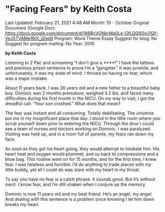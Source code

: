 # "Facing Fears" by Keith Costa

Last Updated: February 21, 2021 4:48 AM
Month: 10 - October
Original Document (Google Doc): https://docs.google.com/document/d/166ByVGNkrMa0Le-GfLQQ93xU1Qf-VeJ5TVAMe16tX_Q/edit
Program: Word Theme Essay
Suggest for blog: No
Suggest for program mailing: No
Year: 2016

**by Keith Costa**

Listening to 2 Pac and screaming “I don’t give a ****!” I have the tattoos and previous prison sentence to prove I’m a “gangster.” It was juvenile, and unfortunately, it was my state of mind. I thrived on having no fear, which was a major mistake.

About 11 years back, I was 26 years old and a new father to a beautiful baby boy. Dominic was 2 months premature, weighed 3.2 lbs. and faced many difficulties during his first month in the NICU. On my way to visit, I got the dreadful call: “Your son crashed.” What does that mean?

The fear was instant and all consuming. Totally debilitating. The universe put me in my insignificant place that day. I stood in the little room where you scrub yourself down prior to entering the NICU. Through the door I could see a team of nurses and doctors working on Dominic. I was paralyzed. Visiting was held up, and in a room full of parents, my fears ran down my face.

As soon as they got his heart going, they would attempt to intubate him. His heart heat and oxygen would plummet, and so back to compressions and a blow bag. This routine went on for 15 months, and for the first time, I knew fear. I was helpless and horrible: I’d do anything to trade places with my little buddy, yet all I could do was stare with my heart in my throat.

To say you have no fear is a catch phrase. It sounds good. But it’s without merit. I know fear, and I’m still shaken when I conjure up the memory.

Dominic is now 11 years old and my best friend. He’s an angel, my angel. And dealing with this sentence is a problem since knowing I let him down breaks my heart.